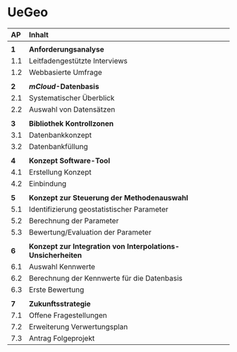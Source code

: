 # UeGeo

| AP | Inhalt |
| :---| :--- |
| | |
| **1** | **Anforderungsanalyse**|
| 1.1 | Leitfadengestützte Interviews |
| 1.2 | Webbasierte Umfrage |
| | |
| **2** | **_mCloud_-Datenbasis**|
| 2.1 | Systematischer Überblick |
| 2.2 | Auswahl von Datensätzen |
| | |
| **3** | **Bibliothek Kontrollzonen**|
| 3.1 | Datenbankkonzept |
| 3.2 | Datenbankfüllung |
| | |
| **4** | **Konzept Software-Tool**|
| 4.1 | Erstellung Konzept |
| 4.2 | Einbindung |
| | |
| **5** | **Konzept zur Steuerung der Methodenauswahl**|
| 5.1 | Identifizierung geostatistischer Parameter |
| 5.2 | Berechnung der Parameter |
| 5.3 | Bewertung/Evaluation der Parameter |
| | |
| **6** | **Konzept zur Integration von Interpolations-Unsicherheiten**|
| 6.1 | Auswahl Kennwerte |
| 6.2 | Berechnung der Kennwerte für die Datenbasis |
| 6.3 | Erste Bewertung |
| | |
| **7** | **Zukunftsstrategie**|
| 7.1 | Offene Fragestellungen |
| 7.2 | Erweiterung Verwertungsplan |
| 7.3 | Antrag Folgeprojekt |
